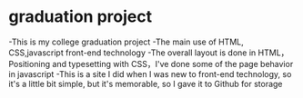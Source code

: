 # graduation project 
-This is my college graduation project
-The main use of HTML, CSS,javascript front-end technology
-The overall layout is done in HTML，Positioning and typesetting with CSS，I've done some of the page behavior in javascript
-This is a site I did when I was new to front-end technology, so it's a little bit simple, but it's memorable, so I gave it to Github for storage
